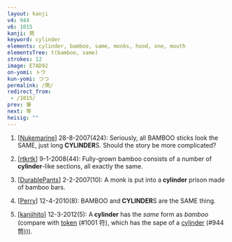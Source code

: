 ```yaml
---
layout: kanji
v4: 944
v6: 1015
kanji: 筒
keyword: cylinder
elements: cylinder, bamboo, same, monks, hood, one, mouth
elementsTree: t(bamboo, same)
strokes: 12
image: E7AD92
on-yomi: トウ
kun-yomi: つつ
permalink: /筒/
redirect_from:
 - /1015/
prev: 筆
next: 等
heisig: ""
---
```


1) [<a href="http://kanji.koohii.com/profile/Nukemarine">Nukemarine</a>] 28-8-2007(424): Seriously, all BAMBOO sticks look the SAME, just long<strong> CYLINDER</strong>S. Should the story be more complicated?

2) [<a href="http://kanji.koohii.com/profile/rtkrtk">rtkrtk</a>] 9-1-2008(44): Fully-grown bamboo consists of a number of<strong> cylinder</strong>-like sections, all exactly the same.

3) [<a href="http://kanji.koohii.com/profile/DurablePants">DurablePants</a>] 2-2-2007(10): A monk is put into a<strong> cylinder</strong> prison made of bamboo bars.

4) [<a href="http://kanji.koohii.com/profile/Perry">Perry</a>] 12-4-2010(8): BAMBOO and<strong> CYLINDER</strong>S are the SAME thing.

5) [<a href="http://kanji.koohii.com/profile/kanjihito">kanjihito</a>] 12-3-2012(5): A<strong> cylinder</strong> has the <em>same</em> form as <em>bamboo</em> (compare with <a href="../v4/1001.html">token</a> (#1001 符), which has the sape of a <a href="../v4/944.html">cylinder</a> (#944 筒))).

